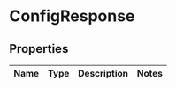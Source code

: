 # ConfigResponse

## Properties
Name | Type | Description | Notes
------------ | ------------- | ------------- | -------------
